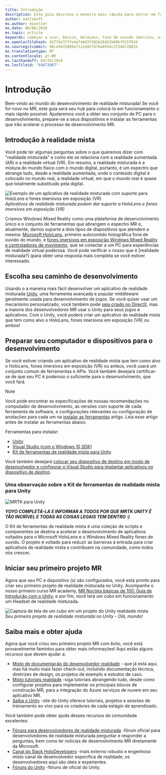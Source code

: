 ```yaml
---
title: Introdução
description: Este guia descreve a maneira mais rápida para entrar em funcionamento com o desenvolvimento de realidade misturada.
author: mattzmsft
ms.author: mazeller
ms.date: 08/06/2018
ms.topic: article
keywords: começar a usar, básico, HoloLens, fone de ouvido imersivo, ar, vr, unity, o visual studio, início rápido, como
ms.openlocfilehash: 4277de37ffe4a7ab03f382626452b96bf9157634
ms.sourcegitcommit: 90ce9415889e7121dd2fd76a893dc3734672881b
ms.translationtype: MT
ms.contentlocale: pt-BR
ms.lasthandoff: 04/29/2019
ms.locfileid: "64873967"
---
```

# <a name="get-started"></a>Introdução

Bem-vindo ao mundo do desenvolvimento de realidade misturada! Se você for novo no MR, este guia será seu hub para colocá-lo em funcionamento o mais rápido possível. Ajudaremos você a obter seu conjunto de PC para o desenvolvimento, prepare-se a seus dispositivos e instalar as ferramentas que irão acelerar o processo de desenvolvimento MR. 

## <a name="intro-to-mixed-reality"></a>Introdução à realidade mista

Você pode ter algumas perguntas sobre o que queremos dizer com "realidade misturada" e como ele se relaciona com a realidade aumentada (AR) e a realidade virtual (VR). Em resumo, a realidade misturada é a mistura do mundo físico com o mundo digital, portanto, é um espectro que abrange tudo, desde a realidade aumentada, onde o conteúdo digital é colocado no mundo real, a realidade virtual, em que o mundo real é quase que totalmente substituído pela digital. 

![Exemplo de um aplicativo de realidade misturada com suporte para HoloLens e fones imersivos em exposição (VR)](images/mr-island.png)<br>
*Aplicativos de realidade misturada podem dar suporte a HoloLens e fones imersivos em exposição (VR)*

Criamos Windows Mixed Reality como uma plataforma de desenvolvimento único e o conjunto de ferramentas que abrangem o espectro MR e, atualmente, damos suporte a dois tipos de dispositivos que atendem a mesma: [Microsoft HoloLens](https://www.microsoft.com/hololens), primeiro autocontido holográfica fone de ouvido do mundo, e [fones imersivos em exposição Windows Mixed Reality e controladores de movimento](https://www.microsoft.com/windows/windows-mixed-reality), que se conectar a um PC para experiências de realidade virtual poderosa. Você pode verificar o nosso que é [realidade misturada?] (para obter uma resposta mais completa se você estiver interessado.

## <a name="choose-your-development-path"></a>Escolha seu caminho de desenvolvimento

Usando o a maneira mais fácil desenvolver um aplicativo de realidade misturada [Unity](https://unity3d.com), uma ferramenta avançada e popular middleware geralmente usada para desenvolvimento de jogos. Se você quiser usar um mecanismo personalizado, você também pode [seja criado no DirectX](directx-development-overview.md), mas a maioria dos desenvolvedores MR usar o Unity para seus jogos e aplicativos. Com o Unity, você poderá criar um aplicativo de realidade mista que tem como alvo o HoloLens, fones imersivos em exposição (VR) ou ambos!

## <a name="prepare-your-pc-and-devices-for-development"></a>Preparar seu computador e dispositivos para o desenvolvimento

Se você estiver criando um aplicativo de realidade mista que tem como alvo o HoloLens, fones imersivos em exposição (VR) ou ambos, você usará um conjunto comum de ferramentas e APIs. Você também desejará certificar-se de que seu PC é poderoso o suficiente para o desenvolvimento, que você fará. 

>[!NOTE]
>Você pode encontrar as especificações de nossas recomendações no computador de desenvolvimento, as versões com suporte de cada ferramenta de software, e configurações relevantes ou configuração de anotações para cada um na [instalar as ferramentas](install-the-tools.md) artigo. Leia esse artigo antes de instalar as ferramentas abaixo.

Ferramentas para instalar:
* [Unity](https://store.unity.com/download)
* [Visual Studio (com o Windows 10 SDK)](https://developer.microsoft.com/windows/downloads)
* [Kit de ferramentas de realidade mista para Unity](https://github.com/Microsoft/MixedRealityToolkit-Unity/blob/htk_release/GettingStarted.md)

Você também desejará [colocar seu dispositivo de destino em modo de desenvolvedor e configurar o Visual Studio para implantar aplicativos no dispositivo de destino](using-visual-studio.md).

### <a name="a-note-about-the-mixed-reality-toolkit-for-unity"></a>Uma observação sobre o Kit de ferramentas de realidade mista para Unity

![MRTK para Unity](images/mrtkandunity.png)<br>

***YOYO COMPLETÁ-LA E INFORMAR A TODOS POR QUE MRTK UNITY É TÃO INCRÍVEL E TODAS AS COISAS LEGAIS TEM DENTRO :)***

O Kit de ferramentas de realidade mista é uma coleção de scripts e componentes se destina a acelerar o desenvolvimento de aplicativos voltados para o Microsoft HoloLens e o Windows Mixed Reality fones de ouvido. O projeto é voltado para reduzir as barreiras à entrada para criar aplicativos de realidade mista e contribuem na comunidade, como todos nós crescer.

## <a name="start-your-first-mr-project"></a>Iniciar seu primeiro projeto MR

Agora que seu PC e dispositivo (s) são configurados, você está pronto para criar seu primeiro projeto de realidade misturada no Unity. Acompanhe o nosso primeiro curso MR academy, [MR Noções básicas de 100: Guia de Introdução com o Unity](holograms-100.md), e por fim, você terá um cubo em funcionamento um Headset de realidade misturada.

![Captura de tela de um cubo em um projeto do Unity realidade mista](images/mr-cube.PNG)<br>
*Seu primeiro projeto de realidade misturada no Unity - Olá, mundo!*

## <a name="learn-more-and-get-help"></a>Saiba mais e obter ajuda

Agora que você criou seu primeiro projeto MR com êxito, você está provavelmente famintos para obter mais informações! Aqui estão alguns recursos que devem ajudar a:
* [Misto de documentação do desenvolvedor realidade](mixed-reality.md) - que já está aqui, mas há muito mais fazer check-out, incluindo documentação técnica, diretrizes de design, os projetos de exemplo e estudos de caso.
* [Misto tutoriais realidade](tutorials.md) -siga tutoriais abrangendo tudo, desde como configurar projetos para implementar os principais blocos de construção MR, para a integração do Azure serviços de nuvem em seu aplicativo MR.
* [Saiba o Unity](https://unity3d.com/learn) -site do Unity oferece tutoriais, projetos e sessões de treinamento ao vivo para os criadores de cada estágio de aprendizado.

Você também pode obter ajuda desses recursos de comunidade excelentes:
* [Fóruns para desenvolvedores de realidade misturada](https://forums.hololens.com/) -fórum oficial para desenvolvedores de realidade misturada perguntar e responder a perguntas, bem como ler notícias de desenvolvimento MR diretamente da Microsoft.
* [Canal do Slack HoloDevelopers](https://holodevelopersslack.azurewebsites.net/) -mais externo robusto e engenhoso misto canal de desenvolvedor específica de realidade; os desenvolvedores aqui são úteis e experientes.
* [Fóruns do Unity](https://forum.unity3d.com/) -fóruns de oficial do Unity.
